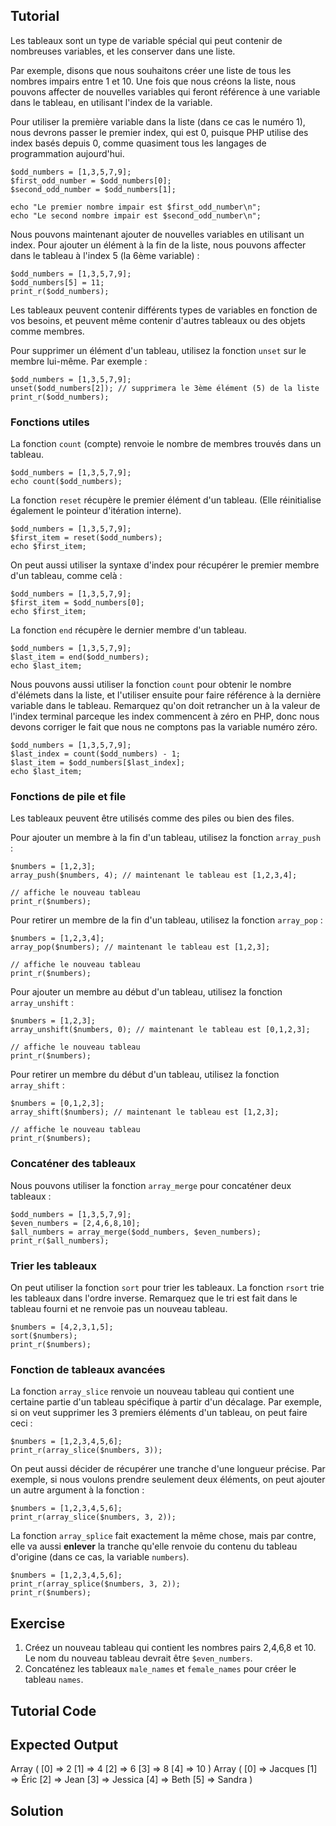 Tutorial
--------

Les tableaux sont un type de variable spécial qui peut contenir de
nombreuses variables, et les conserver dans une liste.

Par exemple, disons que nous souhaitons créer une liste de tous les
nombres impairs entre 1 et 10. Une fois que nous créons la liste, nous
pouvons affecter de nouvelles variables qui feront référence à une
variable dans le tableau, en utilisant l'index de la variable.

Pour utiliser la première variable dans la liste (dans ce cas le
numéro 1), nous devrons passer le premier index, qui est 0, puisque
PHP utilise des index basés depuis 0, comme quasiment tous les
langages de programmation aujourd'hui.

    $odd_numbers = [1,3,5,7,9];
    $first_odd_number = $odd_numbers[0];
    $second_odd_number = $odd_numbers[1];

    echo "Le premier nombre impair est $first_odd_number\n";
    echo "Le second nombre impair est $second_odd_number\n";

Nous pouvons maintenant ajouter de nouvelles variables en utilisant un
index. Pour ajouter un élément à la fin de la liste, nous pouvons
affecter dans le tableau à l'index 5 (la 6ème variable) :

    $odd_numbers = [1,3,5,7,9];
    $odd_numbers[5] = 11;
    print_r($odd_numbers);

Les tableaux peuvent contenir différents types de variables en
fonction de vos besoins, et peuvent même contenir d'autres tableaux ou
des objets comme membres.

Pour supprimer un élément d'un tableau, utilisez la fonction `unset`
sur le membre lui-même. Par exemple :

    $odd_numbers = [1,3,5,7,9];
    unset($odd_numbers[2]); // supprimera le 3ème élément (5) de la liste
    print_r($odd_numbers);

### Fonctions utiles

La fonction `count` (compte) renvoie le nombre de membres trouvés dans
un tableau.

    $odd_numbers = [1,3,5,7,9];
    echo count($odd_numbers);

La fonction `reset` récupère le premier élément d'un tableau. (Elle
réinitialise également le pointeur d'itération interne).

    $odd_numbers = [1,3,5,7,9];
    $first_item = reset($odd_numbers);
    echo $first_item;

On peut aussi utiliser la syntaxe d'index pour récupérer le premier
membre d'un tableau, comme celà :

    $odd_numbers = [1,3,5,7,9];
    $first_item = $odd_numbers[0];
    echo $first_item;

La fonction `end` récupère le dernier membre d'un tableau.

    $odd_numbers = [1,3,5,7,9];
    $last_item = end($odd_numbers);
    echo $last_item;

Nous pouvons aussi utiliser la fonction `count` pour obtenir le nombre
d'élémets dans la liste, et l'utiliser ensuite pour faire référence à
la dernière variable dans le tableau. Remarquez qu'on doit retrancher
un à la valeur de l'index terminal parceque les index commencent à
zéro en PHP, donc nous devons corriger le fait que nous ne comptons
pas la variable numéro zéro.

    $odd_numbers = [1,3,5,7,9];
    $last_index = count($odd_numbers) - 1;
    $last_item = $odd_numbers[$last_index];
    echo $last_item;

### Fonctions de pile et file

Les tableaux peuvent être utilisés comme des piles ou bien des files.

Pour ajouter un membre à la fin d'un tableau, utilisez la fonction `array_push` :

    $numbers = [1,2,3];
    array_push($numbers, 4); // maintenant le tableau est [1,2,3,4];

    // affiche le nouveau tableau
    print_r($numbers);

Pour retirer un membre de la fin d'un tableau, utilisez la fonction `array_pop` :

    $numbers = [1,2,3,4];
    array_pop($numbers); // maintenant le tableau est [1,2,3];

    // affiche le nouveau tableau
    print_r($numbers);

Pour ajouter un membre au début d'un tableau, utilisez la fonction
`array_unshift` :

    $numbers = [1,2,3];
    array_unshift($numbers, 0); // maintenant le tableau est [0,1,2,3];

    // affiche le nouveau tableau
    print_r($numbers);

Pour retirer un membre du début d'un tableau, utilisez la fonction `array_shift` :

    $numbers = [0,1,2,3];
    array_shift($numbers); // maintenant le tableau est [1,2,3];

    // affiche le nouveau tableau
    print_r($numbers);

### Concaténer des tableaux

Nous pouvons utiliser la fonction `array_merge` pour concaténer deux
tableaux :

    $odd_numbers = [1,3,5,7,9];
    $even_numbers = [2,4,6,8,10];
    $all_numbers = array_merge($odd_numbers, $even_numbers);
    print_r($all_numbers);

### Trier les tableaux

On peut utiliser la fonction `sort` pour trier les tableaux. La
fonction `rsort` trie les tableaux dans l'ordre inverse.
Remarquez que le tri est fait dans le tableau fourni et ne renvoie pas
un nouveau tableau.

    $numbers = [4,2,3,1,5];
    sort($numbers);
    print_r($numbers);

### Fonction de tableaux avancées

La fonction `array_slice` renvoie un nouveau tableau qui contient une
certaine partie d'un tableau spécifique à partir d'un décalage.
Par exemple, si on veut supprimer les 3 premiers éléments d'un
tableau, on peut faire ceci :

    $numbers = [1,2,3,4,5,6];
    print_r(array_slice($numbers, 3));

On peut aussi décider de récupérer une tranche d'une longueur
précise. Par exemple, si nous voulons prendre seulement deux éléments,
on peut ajouter un autre argument à la fonction :

    $numbers = [1,2,3,4,5,6];
    print_r(array_slice($numbers, 3, 2));

La fonction `array_splice` fait exactement la même chose, mais par
contre, elle va aussi **enlever** la tranche qu'elle renvoie du
contenu du tableau d'origine (dans ce cas, la variable `numbers`).

    $numbers = [1,2,3,4,5,6];
    print_r(array_splice($numbers, 3, 2));
    print_r($numbers);

Exercise
--------

1. Créez un nouveau tableau qui contient les nombres pairs 2,4,6,8
   et 10. Le nom du nouveau tableau devrait être `$even_numbers`.
2. Concaténez les tableaux `male_names` et `female_names` pour créer
   le tableau `names`.

Tutorial Code
-------------

<?php

// TODO: ajouter le tableau even_numbers ici

$male_names = ["Jacques", "Éric", "Jean"];
$female_names = ["Jessica", "Beth", "Sandra"];

// TODO: grouppez les noms masculins et féminins dans un seul tableau
$names = NULL;

print_r($even_numbers);
print_r($names);

?>

Expected Output
---------------

Array
(
    [0] => 2
    [1] => 4
    [2] => 6
    [3] => 8
    [4] => 10
)
Array
(
    [0] => Jacques
    [1] => Éric
    [2] => Jean
    [3] => Jessica
    [4] => Beth
    [5] => Sandra
)

Solution
--------

<?php

// TODO: ajouter le tableau even_numbers ici
$even_numbers = [2,4,6,8,10];

$male_names = ["Jacques", "Éric", "Jean"];
$female_names = ["Jessica", "Beth", "Sandra"];

// TODO: grouppez les noms masculins et féminins dans un seul tableau
$names = array_merge($male_names, $female_names);

print_r($even_numbers);
print_r($names);

?>
